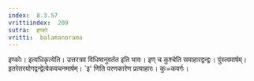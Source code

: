```yaml
---
index:  8.3.57
vrittiindex:  209
sutra:  इण्कोः
vritti:  balamanorama 
---
```


इण्कोः। इत्यधिकृत्येति। उत्तरत्रव विधिष्वनुवर्तत इति भावः। इण् च कुश्चेति समाहारद्वन्द्वः। पुंस्त्वमार्षम्। इतरेतरयोगद्वन्द्वेत्वेकवचनमार्षम्। `इ' णिति परणकारेण प्रत्याहारः। कुः=कवर्गः।

